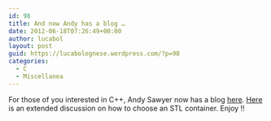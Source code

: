 ```yaml
---
id: 98
title: And now Andy has a blog …
date: 2012-06-18T07:26:49+00:00
author: lucabol
layout: post
guid: https://lucabolognese.wordpress.com/?p=98
categories:
  - C
  - Miscellanea
---
```

For those of you interested in C++, Andy Sawyer now has a blog [here](http://blog.pureabstract.org/). [Here](http://blog.pureabstract.org/2012/06/09/choosing-an-stl-sequence-container/) is an extended discussion on how to choose an STL container. Enjoy !!
